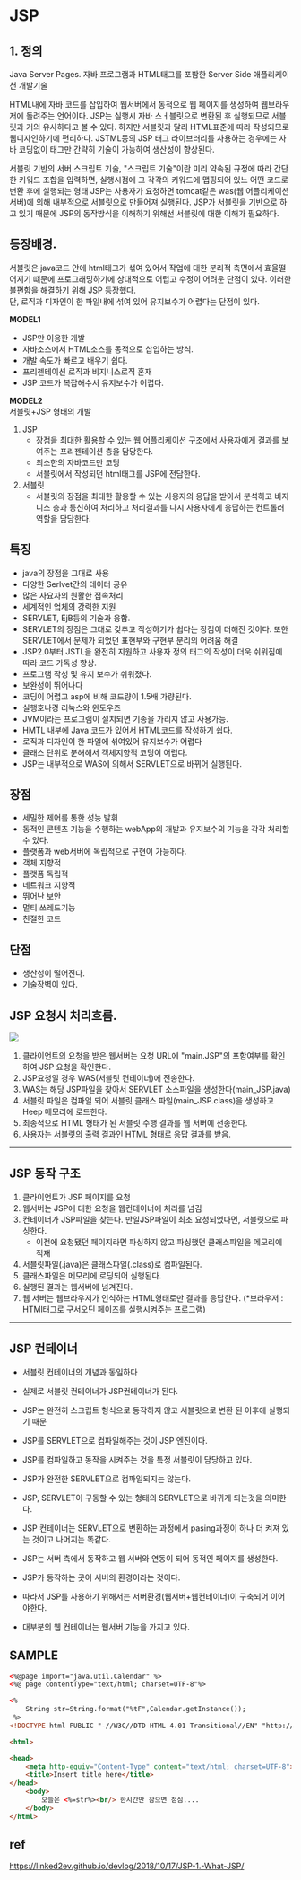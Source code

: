 # JSP

## 1. 정의
Java Server Pages.
자바 프로그램과 HTML태그를 포함한 Server Side 애플리케이션 개발기술

HTML내에 자바 코드를 삽입하여 웹서버에서 동적으로 웹 페이지를 생성하여 웹브라우저에 돌려주는 언어이다.
JSP는 실행시 자바 스ㅓ블릿으로 변환된 후 실행되므로 서블릿과 거의 유사하다고 볼 수 있다.
하지만 서블릿과 달리 HTML표준에 따라 작성되므로 웹디자인하기에 편리하다.
JSTML등의 JSP 태그 라이브러리를 사용하는 경우에는 자바 코딩없이 태그만 간략히 기술이 가능하여 생산성이 향상된다.


서블릿 기반의 서버 스크립트 기술,
"스크립트 기술"이란 미리 약속된 규정에 따라 간단한 키워드 조합을 입력하면, 실행시점에 그 각각의 키워드에 맵핑되어 있느 어떤 코드로 변환 후에 실행되는 형태
JSP는 사용자가 요청하면 tomcat같은 was(웹 어플리케이션 서버)에 의해 내부적으로 서블릿으로 만들어져 실행된다.
JSP가 서블릿을 기반으로 하고 있기 때문에 JSP의 동작방식을 이해하기 위해선 서블릿에 대한 이해가 필요하다.

## 등장배경.

서블릿은  java코드 안에 html태그가 섞여 있어서 작업에 대한 분리적 측면에서 효율떨어지기 떄문에 프로그래밍하기에 상대적으로 어렵고
수정이 어려운 단점이 있다. 이러한 불편함을 해결하기 위해 JSP 등장했다.  
단, 로직과 디자인이 한 파일내에 섞여 있어 유지보수가 어렵다는 단점이 있다.


**MODEL1**  
- JSP만 이용한 개발
- 자바소스에서 HTML소스를 동적으로 삽입하는 방식.
- 개발 속도가 빠르고 배우기 쉽다.
- 프리젠테이션 로직과 비지니스로직 혼재
- JSP 코드가 복잡해수서 유지보수가 어렵다.


**MODEL2**  
서블릿+JSP 형태의 개발
1. JSP 
	- 장점을 최대한 활용할 수 있는 웹 어플리케이션 구조에서 사용자에게 결과를 보여주는 프리젠테이션 층을 담당한다.
	- 최소한의 자바코드만 코딩
	- 서블릿에서 작성되던 html태그를 JSP에 전담한다.
2. 서블릿
	- 서블릿의 장점을 최대한 활용할 수 있는 사용자의 응답을 받아서 분석하고 비지니스 층과 통신하여 처리하고 처리결과를 다시 사용자에게 응답하는 컨트롤러 역할을 담당한다.




## 특징
- java의 장점을 그대로 사용
- 다양한 Serlvet간의 데이터 공유
- 많은 사요자의 원활한 접속처리
- 세계적인 업체의 강력한 지원
- SERVLET, EjB등의 기술과 융합.
- SERVLET의 장점은 그대로 갖추고 작성하기가 쉽다는 장점이 더해진 것이다. 또한 SERVLET에서 문제가 되었던 표현부와 구현부 분리의 어려움 해결
- JSP2.0부터 JSTL을 완전히 지원하고 사용자 정의 태그의 작성이 더욱 쉬워짐에 따라 코드 가독성 향상.
- 프로그램 작성 및 유지 보수가 쉬워졌다.
- 보완성이 뛰어나다
- 코딩이 어렵고 asp에 비해 코드량이 1.5배 가량된다.
- 실행호나경 리눅스와 윈도우즈
- JVM이라는 프로그램이 설치되면 기종을 가리지 않고 사용가능.
- HMTL 내부에 Java 코드가 있어서 HTML코드를 작성하기 쉽다.
- 로직과 디자인이 한 파일에 섞여있어 유지보수가 어렵다
- 클래스 단위로 분해해서 객체지향적 코딩이 어렵다.
- JSP는 내부적으로 WAS에 의해서 SERVLET으로 바뀌어 실행된다.





## 장점
- 세밀한 제어를 통한 성능 발휘
- 동적인 콘텐츠 기능을 수행하는 webApp의 개발과 유지보수의 기능을 각각 처리할 수 있다.
- 플랫폼과 web서버에 독립적으로 구현이 가능하다.
- 객체 지향적
- 플랫폼 독립적
- 네트워크 지향적
- 뛰어난 보안
- 멀티 쓰레드기능
- 친절한 코드




	
## 단점
- 생산성이 떨어진다.
- 기술장벽이 있다.



## JSP 요청시 처리흐름.

![](/resource/img/java/JSP_1.jpg)

1. 클라이언트의 요청을 받은 웹서버는 요청 URL에 "main.JSP"의 포함여부를 확인하여 JSP 요청을 확인한다.
2. JSP요청일 경우 WAS(서블릿 컨테이너)에 전송한다. 
3. WAS는 해당 JSP파일을 찾아서 SERVLET 소스파일을 생성한다(main_JSP.java)
4. 서블릿 파일은 컴파일 되어 서블릿 클래스 파일(main_JSP.class)을 생성하고 Heep 메모리에 로드한다.
5. 최종적으로 HTML 형태가 된 서블릿 수행 결과를 웹 서버에 전송한다.
6. 사용자는 서블릿의 출력 결과인 HTML 형태로 응답 결과를 받음.

----
		
## JSP 동작 구조
1) 클라이언트가 JSP 페이지를 요청	
2) 웹서버는 JSP에 대한 요청을 웹컨테이너에 처리를 넘김
3) 컨테이너가 JSP파일을 찾는다. 만일JSP파일이 최초 요청되었다면, 서블릿으로 파싱한다.
	- 이전에 요청됐던 페이지라면 파싱하지 않고 파싱했던 클래스파일을 메모리에 적재
4) 서블릿파일(.java)은 클래스파일(.class)로 컴파일된다.
5) 클래스파일은 메모리에 로딩되어 실행된다.
6) 실행된 결과는 웹서버에 넘겨진다.
7) 웹 서버는 웹브라우저가 인식하는 HTML형태로만 결과를 응답한다.
	(*브라우저 : HTMl태그로 구서오딘 페이즈를 실행시켜주는 프로그램)
	
----


##  JSP 컨테이너
- 서블릿 컨테이너의 개념과 동일하다
- 실제로 서블릿 컨테이너가 JSP컨테이너가 된다.
- JSP는 완전히 스크립트 형식으로 동작하지 않고 서블릿으로 변환 된 이후에 실행되기 때문
- JSP를 SERVLET으로 컴파일해주는 것이 JSP 엔진이다.
- JSP를 컴파일하고 동작을 시켜주는 것을 특정 서블릿이 담당하고 있다.
- JSP가 완전한 SERVLET으로 컴파일되지는 않는다.
- JSP, SERVLET이 구동할 수 있는 형태의 SERVLET으로 바뀌게 되는것을 의미한다.
- JSP 컨테이너는 SERVLET으로 변환하는 과정에서 pasing과정이 하나 더 켜져 있는 것이고 나머지는 똑같다.

- JSP는 서버 측에서 동작하고 웹 서버와 연동이 되어 동적인 페이지를 생성한다.
- JSP가 동작하는 곳이 서버의 환경이라는 것이다.
- 따라서 JSP를 사용하기 위해서는 서버환경(웹서버+웹컨테이너)이 구축되어 이어야한다.
- 대부분의 웹 컨테이너는 웹서버 기능을 가지고 있다.






## SAMPLE

``` html
<%@page import="java.util.Calendar" %> 
<%@ page contentType="text/html; charset=UTF-8"%> 

<% 
	String str=String.format("%tF",Calendar.getInstance());
 %> 
<!DOCTYPE html PUBLIC "-//W3C//DTD HTML 4.01 Transitional//EN" "http://www.w3.org/TR/html4/loose.dtd"> 

<html> 

<head> 
	<meta http-equiv="Content-Type" content="text/html; charset=UTF-8"> 
	<title>Insert title here</title> 
</head> 
	<body> 
		오늘은 <%=str%><br/> 한시간만 참으면 점심.... 
	</body> 
</html>
```

## ref
https://linked2ev.github.io/devlog/2018/10/17/JSP-1.-What-JSP/